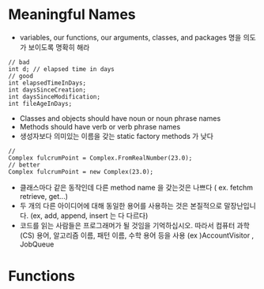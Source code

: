 # Meaningful Names
- variables, our functions, our arguments, classes, and packages 명을 의도가 보이도록 명확히 해라
```
// bad
int d; // elapsed time in days
// good
int elapsedTimeInDays; 
int daysSinceCreation; 
int daysSinceModification; 
int fileAgeInDays; 
```
- Classes and objects should have noun or noun phrase names 
- Methods should have verb or verb phrase names 
- 생성자보다 의미있는 이름을 갖는 static factory methods 가 낮다
```
// 
Complex fulcrumPoint = Complex.FromRealNumber(23.0);
// better
Complex fulcrumPoint = new Complex(23.0);
```
- 클래스마다 같은 동작인데 다른 method name 을 갖는것은 나쁘다 ( ex. fetchm retrieve, get...)
- 두 개의 다른 아이디어에 대해 동일한 용어를 사용하는 것은 본질적으로 말장난입니다. (ex, add, append, insert 는 다 다르다)
- 코드를 읽는 사람들은 프로그래머가 될 것임을 기억하십시오. 따라서 컴퓨터 과학 (CS) 용어, 알고리즘 이름, 패턴 이름, 수학 용어 등을 사용 (ex )AccountVisitor , JobQueue
    
# Functions
    